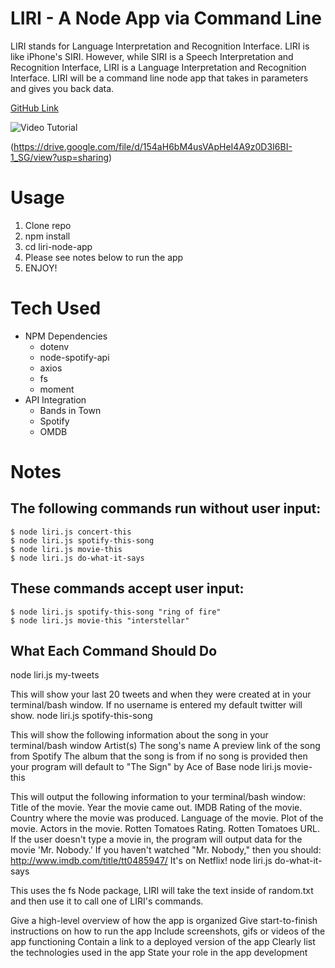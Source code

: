 # LIRI - A Node App via Command Line

LIRI stands for Language Interpretation and Recognition Interface. LIRI is like iPhone's SIRI. However, while SIRI is a Speech Interpretation and Recognition Interface, LIRI is a Language Interpretation and Recognition Interface. LIRI will be a command line node app that takes in parameters and gives you back data.

[GitHub Link](https://github.com/gwyscaver/liri-node-app)

![Video Tutorial](https://drive.google.com/file/d/1WvYmCfuHxeX1FuJGjuowrr6Wp9UHwMbp/view?usp=sharing)

(https://drive.google.com/file/d/154aH6bM4usVApHeI4A9z0D3I6BI-1_SG/view?usp=sharing)

# Usage
1. Clone repo
2. npm install
3. cd liri-node-app
4. Please see notes below to run the app
5. ENJOY!

# Tech Used
* NPM Dependencies
    * dotenv
    * node-spotify-api
    * axios
    * fs
    * moment
* API Integration
    * Bands in Town
    * Spotify
    * OMDB



# Notes


## The following commands run without user input:
    $ node liri.js concert-this
    $ node liri.js spotify-this-song
    $ node liri.js movie-this
    $ node liri.js do-what-it-says

## These commands accept user input:
    $ node liri.js spotify-this-song "ring of fire"
    $ node liri.js movie-this "interstellar"

## What Each Command Should Do

node liri.js my-tweets <twitter user name here>

This will show your last 20 tweets and when they were created at in your terminal/bash window.
If no username is entered my default twitter will show.
node liri.js spotify-this-song <song name here>

This will show the following information about the song in your terminal/bash window
Artist(s)
The song's name
A preview link of the song from Spotify
The album that the song is from
if no song is provided then your program will default to
"The Sign" by Ace of Base
node liri.js movie-this <movie name here>

This will output the following information to your terminal/bash window:
Title of the movie.
Year the movie came out.
IMDB Rating of the movie.
Country where the movie was produced.
Language of the movie.
Plot of the movie.
Actors in the movie.
Rotten Tomatoes Rating.
Rotten Tomatoes URL.
If the user doesn't type a movie in, the program will output data for the movie 'Mr. Nobody.'
If you haven't watched "Mr. Nobody," then you should: http://www.imdb.com/title/tt0485947/
It's on Netflix!
node liri.js do-what-it-says

This uses the fs Node package, LIRI will take the text inside of random.txt and then use it to call one of LIRI's commands.



Give a high-level overview of how the app is organized
Give start-to-finish instructions on how to run the app
Include screenshots, gifs or videos of the app functioning
Contain a link to a deployed version of the app
Clearly list the technologies used in the app
State your role in the app development





